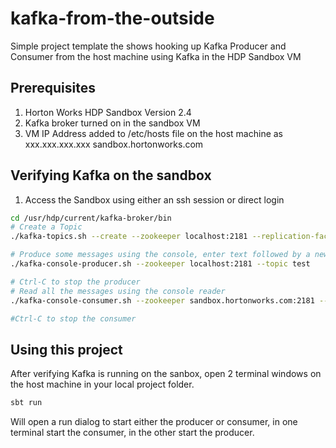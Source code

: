 # kafka-from-the-outside
Simple project template the shows hooking up Kafka Producer and Consumer from the host machine using Kafka in the HDP Sandbox VM

## Prerequisites
1. Horton Works HDP Sandbox Version 2.4
2. Kafka broker turned on in the sandbox VM
3. VM IP Address added to /etc/hosts file on the host machine as xxx.xxx.xxx.xxx sandbox.hortonworks.com


## Verifying Kafka on the sandbox
1. Access the Sandbox using either an ssh session or direct login
```bash
cd /usr/hdp/current/kafka-broker/bin
# Create a Topic
./kafka-topics.sh --create --zookeeper localhost:2181 --replication-factor 1 --partitions 1 --topic test

# Produce some messages using the console, enter text followed by a newline, each line is a message
./kafka-console-producer.sh --zookeeper localhost:2181 --topic test

# Ctrl-C to stop the producer
# Read all the messages using the console reader
./kafka-console-consumer.sh --zookeeper sandbox.hortonworks.com:2181 --topic test --from-beginning

#Ctrl-C to stop the consumer
```

## Using this project
After verifying Kafka is running on the sanbox, open 2 terminal windows on the host machine in your local project folder.

```bash
sbt run
```
Will open a run dialog to start either the producer or consumer, in one terminal start the consumer, in the other start the producer. 